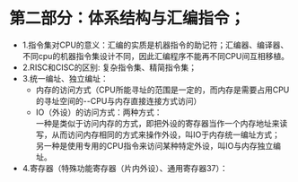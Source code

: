 # 第二部分：体系结构与汇编指令；  
  - 1.指令集对CPU的意义：汇编的实质是机器指令的助记符；汇编器、编译器、不同cpu的机器指令集设计不同，因此汇编程序不能再不同CPU间互相移植。  
  - 2.RISC和CISC的区别: 复杂指令集、精简指令集；  
  - 3.统一编址、独立编址：
    - 内存的访问方式（CPU所能寻址的范围是一定的，而内存是需要占用CPU的寻址空间的--CPU与内存直接连接方式访问）  
    - IO（外设）的访问方式：两种方式：  
      一种是类似于访问内存的方式，即把外设的寄存器当作一个内存地址来读写，从而访问内存相同的方式来操作外设，叫IO于内存统一编址方式；  
      另一种是使用专用的CPU指令来访问某种特定外设，叫IO与内存独立编址。    
  - 4.寄存器（特殊功能寄存器（片内外设）、通用寄存器37）：

